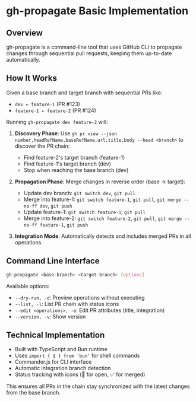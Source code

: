 # gh-propagate Basic Implementation

## Overview

gh-propagate is a command-line tool that uses GitHub CLI to propagate changes through sequential pull requests, keeping them up-to-date automatically.

## How It Works

Given a base branch and target branch with sequential PRs like:

- `dev ← feature-1` (PR #123)
- `feature-1 ← feature-2` (PR #124)

Running `gh-propagate dev feature-2` will:

1. **Discovery Phase**: Use `gh pr view --json number,headRefName,baseRefName,url,title,body --head <branch>` to discover the PR chain:
    - Find feature-2's target branch (feature-1)
    - Find feature-1's target branch (dev)
    - Stop when reaching the base branch (dev)

2. **Propagation Phase**: Merge changes in reverse order (base → target):
    - Update dev branch: `git switch dev`, `git pull`
    - Merge into feature-1: `git switch feature-1`, `git pull`, `git merge --no-ff dev`, `git push`
    - Update feature-1: `git switch feature-1`, `git pull`
    - Merge into feature-2: `git switch feature-2`, `git pull`, `git merge --no-ff feature-1`, `git push`

3. **Integration Mode**: Automatically detects and includes merged PRs in all operations

## Command Line Interface

```bash
gh-propagate <base-branch> <target-branch> [options]
```

Available options:

- `--dry-run, -d`: Preview operations without executing
- `--list, -l`: List PR chain with status icons
- `--edit <operations>, -e`: Edit PR attributes (title, integration)
- `--version, -v`: Show version

## Technical Implementation

- Built with TypeScript and Bun runtime
- Uses `import { $ } from 'bun'` for shell commands
- Commander.js for CLI interface
- Automatic integration branch detection
- Status tracking with icons (🔄 for open, ✅ for merged)

This ensures all PRs in the chain stay synchronized with the latest changes from the base branch.

